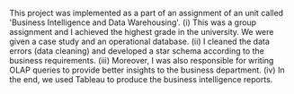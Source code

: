 This project was implemented as a part of an assignment of an unit called 'Business Intelligence and Data Warehousing'. 
(i) This was a group assignment and I achieved the highest grade in the university. We were given a case study and an operational database. 
(ii) I cleaned the data errors (data cleaning) and developed a star schema according to the business requirements.
(iii) Moreover, I was also responsible for writing OLAP queries to provide better insights to the business department.
(iv) In the end, we used Tableau to produce the business intelligence reports.
